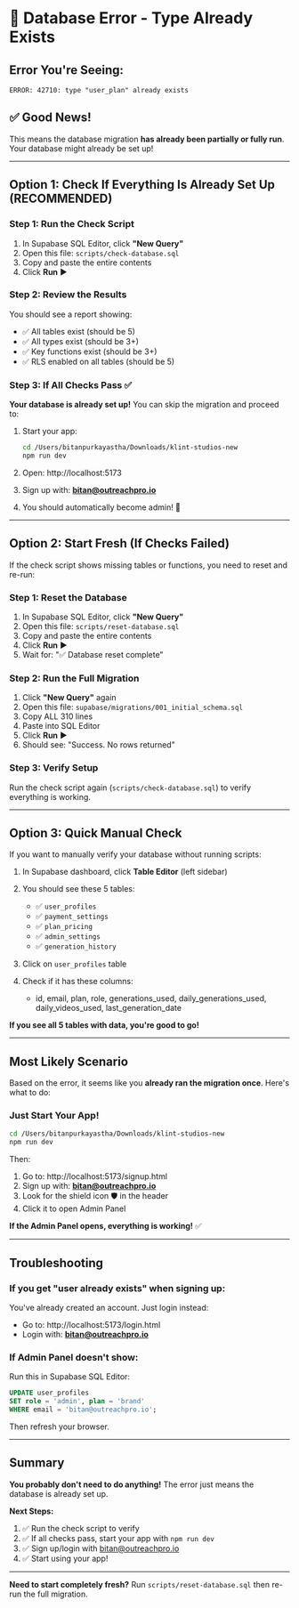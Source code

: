 # 🔧 Database Error - Type Already Exists

## Error You're Seeing:
```
ERROR: 42710: type "user_plan" already exists
```

## ✅ Good News!
This means the database migration **has already been partially or fully run**. Your database might already be set up!

---

## Option 1: Check If Everything Is Already Set Up (RECOMMENDED)

### Step 1: Run the Check Script

1. In Supabase SQL Editor, click **"New Query"**
2. Open this file: `scripts/check-database.sql`
3. Copy and paste the entire contents
4. Click **Run** ▶️

### Step 2: Review the Results

You should see a report showing:
- ✅ All tables exist (should be 5)
- ✅ All types exist (should be 3+)
- ✅ Key functions exist (should be 3+)
- ✅ RLS enabled on all tables (should be 5)

### Step 3: If All Checks Pass ✅

**Your database is already set up!** You can skip the migration and proceed to:

1. Start your app:
   ```bash
   cd /Users/bitanpurkayastha/Downloads/klint-studios-new
   npm run dev
   ```

2. Open: http://localhost:5173

3. Sign up with: **bitan@outreachpro.io**

4. You should automatically become admin! 🎉

---

## Option 2: Start Fresh (If Checks Failed)

If the check script shows missing tables or functions, you need to reset and re-run:

### Step 1: Reset the Database

1. In Supabase SQL Editor, click **"New Query"**
2. Open this file: `scripts/reset-database.sql`
3. Copy and paste the entire contents
4. Click **Run** ▶️
5. Wait for: "✅ Database reset complete"

### Step 2: Run the Full Migration

1. Click **"New Query"** again
2. Open this file: `supabase/migrations/001_initial_schema.sql`
3. Copy ALL 310 lines
4. Paste into SQL Editor
5. Click **Run** ▶️
6. Should see: "Success. No rows returned"

### Step 3: Verify Setup

Run the check script again (`scripts/check-database.sql`) to verify everything is working.

---

## Option 3: Quick Manual Check

If you want to manually verify your database without running scripts:

1. In Supabase dashboard, click **Table Editor** (left sidebar)
2. You should see these 5 tables:
   - ✅ `user_profiles`
   - ✅ `payment_settings`
   - ✅ `plan_pricing`
   - ✅ `admin_settings`
   - ✅ `generation_history`

3. Click on `user_profiles` table
4. Check if it has these columns:
   - id, email, plan, role, generations_used, daily_generations_used, daily_videos_used, last_generation_date

**If you see all 5 tables with data, you're good to go!**

---

## Most Likely Scenario

Based on the error, it seems like you **already ran the migration once**. Here's what to do:

### Just Start Your App!

```bash
cd /Users/bitanpurkayastha/Downloads/klint-studios-new
npm run dev
```

Then:
1. Go to: http://localhost:5173/signup.html
2. Sign up with: **bitan@outreachpro.io**
3. Look for the shield icon 🛡️ in the header
4. Click it to open Admin Panel

**If the Admin Panel opens, everything is working!** ✅

---

## Troubleshooting

### If you get "user already exists" when signing up:

You've already created an account. Just login instead:
- Go to: http://localhost:5173/login.html
- Login with: **bitan@outreachpro.io**

### If Admin Panel doesn't show:

Run this in Supabase SQL Editor:
```sql
UPDATE user_profiles 
SET role = 'admin', plan = 'brand'
WHERE email = 'bitan@outreachpro.io';
```

Then refresh your browser.

---

## Summary

**You probably don't need to do anything!** The error just means the database is already set up.

**Next Steps:**
1. ✅ Run the check script to verify
2. ✅ If all checks pass, start your app with `npm run dev`
3. ✅ Sign up/login with bitan@outreachpro.io
4. ✅ Start using your app!

---

**Need to start completely fresh?**
Run `scripts/reset-database.sql` then re-run the full migration.

